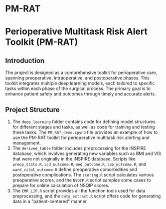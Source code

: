 # PM-RAT

# Perioperative Multitask Risk Alert Toolkit (PM-RAT)

## Introduction
The project is designed as a comprehensive toolkit for perioperative care, spanning preoperative, intraoperative, and postoperative phases. This toolkit integrates multiple deep learning models, each tailored to specific tasks within each phase of the surgical process. The primary goal is to enhance patient safety and outcomes through timely and accurate alerts.

## Project Structure

1. The `deep_learning` folder contains code for defining model structures for different stages and tasks, as well as code for training and testing these tasks. The `PM_RAT_demo.ipynb` file provides an example of how to use the PM-RAT toolkit for perioperative multitask risk alerting and management.
2. The `derived_table` folder includes preprocessing for the INSPIRE database, which involves generating new variables such as BMI and VIS that were not originally in the INSPIRE database. Scripts like `preop_stats.R`, `icd_outcome.R`, `med_outcome.R`, `lab_outcome.R`, and `ward_vital_outcome.R` define preoperative comorbidities and postoperative complications. The `scoring.R` script calculates various preoperative scores, and the `NSQIP.R` script samples some cases to prepare for online calculation of NSQIP scores.
3. The `EMR_LIP.R` script provides all the function tools used for data preprocessing, and the `data_extract.R` script offers code for generating data in a "patient-centered" manner.
